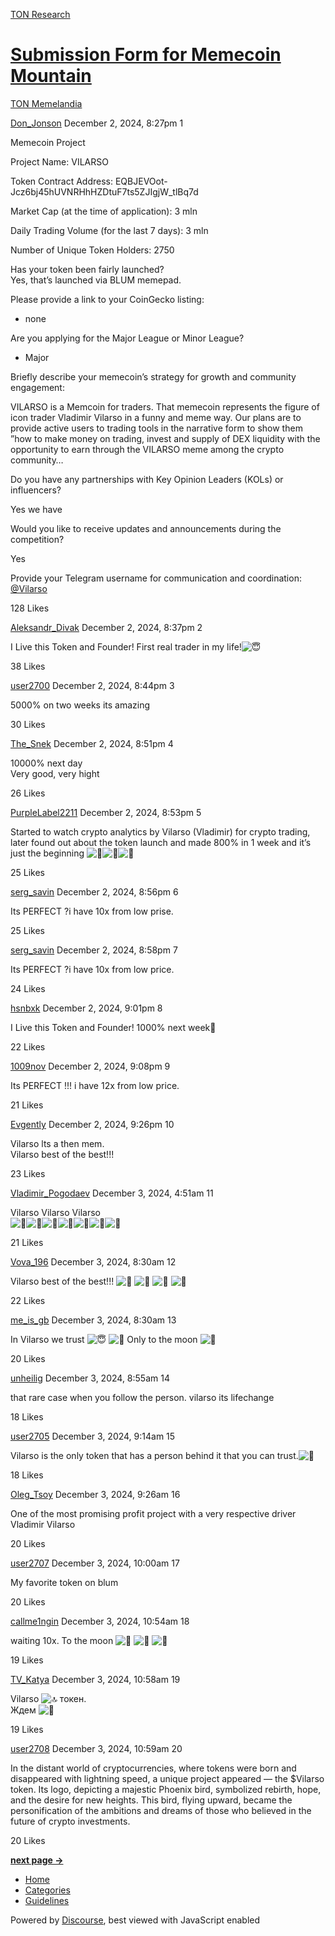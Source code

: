 [TON Research](/)

# [Submission Form for Memecoin Mountain](/t/submission-form-for-memecoin-mountain/40291)

[TON Memelandia](/c/ton-memelandia/85) 

    

[Don\_Jonson](https://tonresear.ch/u/Don_Jonson)  December 2, 2024, 8:27pm  1

Memecoin Project

Project Name: VILARSO

Token Contract Address: EQBJEVOot-Jcz6bj45hUVNRHhHZDtuF7ts5ZJIgjW\_tlBq7d

Market Cap (at the time of application): 3 mln

Daily Trading Volume (for the last 7 days): 3 mln

Number of Unique Token Holders: 2750

Has your token been fairly launched?  
Yes, that’s launched via BLUM memepad.

Please provide a link to your CoinGecko listing:

*   none

Are you applying for the Major League or Minor League?

*   Major

Briefly describe your memecoin’s strategy for growth and community engagement:

VILARSO is a Memcoin for traders. That memecoin represents the figure of icon trader Vladimir Vilarso in a funny and meme way. Our plans are to provide active users to trading tools in the narrative form to show them ”how to make money on trading, invest and supply of DEX liquidity with the opportunity to earn through the VILARSO meme among the crypto community…

Do you have any partnerships with Key Opinion Leaders (KOLs) or influencers?

Yes we have

Would you like to receive updates and announcements during the competition?

Yes

Provide your Telegram username for communication and coordination: [@Vilarso](/u/vilarso)

  128 Likes

[Aleksandr\_Divak](https://tonresear.ch/u/Aleksandr_Divak) December 2, 2024, 8:37pm  2

I Live this Token and Founder! First real trader in my life!![:innocent:](https://tonresear.ch/images/emoji/twitter/innocent.png?v=12 ":innocent:")

  38 Likes

[user2700](https://tonresear.ch/u/user2700) December 2, 2024, 8:44pm  3

5000% on two weeks its amazing

  30 Likes

[The\_Snek](https://tonresear.ch/u/The_Snek) December 2, 2024, 8:51pm  4

10000% next day  
Very good, very hight

  26 Likes

[PurpleLabel2211](https://tonresear.ch/u/PurpleLabel2211) December 2, 2024, 8:53pm  5

Started to watch crypto analytics by Vilarso (Vladimir) for crypto trading, later found out about the token launch and made 800% in 1 week and it’s just the beginning ![:rocket:](https://tonresear.ch/images/emoji/twitter/rocket.png?v=12 ":rocket:")![:rocket:](https://tonresear.ch/images/emoji/twitter/rocket.png?v=12 ":rocket:")![:rocket:](https://tonresear.ch/images/emoji/twitter/rocket.png?v=12 ":rocket:")

  25 Likes

[serg\_savin](https://tonresear.ch/u/serg_savin) December 2, 2024, 8:56pm  6

Its PERFECT ?i have 10x from low prise.

  25 Likes

[serg\_savin](https://tonresear.ch/u/serg_savin) December 2, 2024, 8:58pm  7

Its PERFECT ?i have 10x from low price.

  24 Likes

[hsnbxk](https://tonresear.ch/u/hsnbxk) December 2, 2024, 9:01pm  8

I Live this Token and Founder! 1000% next week🚀

  22 Likes

[1009nov](https://tonresear.ch/u/1009nov) December 2, 2024, 9:08pm  9

Its PERFECT !!! i have 12x from low price.

  21 Likes

[Evgently](https://tonresear.ch/u/Evgently) December 2, 2024, 9:26pm  10

Vilarso lts a then mem.  
Vilarso best of the best!!!

  23 Likes

[Vladimir\_Pogodaev](https://tonresear.ch/u/Vladimir_Pogodaev) December 3, 2024, 4:51am  11

Vilarso Vilarso Vilarso  
![:rocket:](https://tonresear.ch/images/emoji/twitter/rocket.png?v=12 ":rocket:")![:rocket:](https://tonresear.ch/images/emoji/twitter/rocket.png?v=12 ":rocket:")![:rocket:](https://tonresear.ch/images/emoji/twitter/rocket.png?v=12 ":rocket:")![:rocket:](https://tonresear.ch/images/emoji/twitter/rocket.png?v=12 ":rocket:")![:rocket:](https://tonresear.ch/images/emoji/twitter/rocket.png?v=12 ":rocket:")![:rocket:](https://tonresear.ch/images/emoji/twitter/rocket.png?v=12 ":rocket:")![:rocket:](https://tonresear.ch/images/emoji/twitter/rocket.png?v=12 ":rocket:")

  21 Likes

[Vova\_196](https://tonresear.ch/u/Vova_196) December 3, 2024, 8:30am  12

Vilarso best of the best!!! ![:100:](https://tonresear.ch/images/emoji/twitter/100.png?v=12 ":100:") ![:rocket:](https://tonresear.ch/images/emoji/twitter/rocket.png?v=12 ":rocket:") ![:rocket:](https://tonresear.ch/images/emoji/twitter/rocket.png?v=12 ":rocket:") ![:rocket:](https://tonresear.ch/images/emoji/twitter/rocket.png?v=12 ":rocket:")

  22 Likes

[me\_is\_gb](https://tonresear.ch/u/me_is_gb) December 3, 2024, 8:30am  13

In Vilarso we trust ![:innocent:](https://tonresear.ch/images/emoji/twitter/innocent.png?v=12 ":innocent:") ![:rocket:](https://tonresear.ch/images/emoji/twitter/rocket.png?v=12 ":rocket:") Only to the moon ![:rocket:](https://tonresear.ch/images/emoji/twitter/rocket.png?v=12 ":rocket:")

  20 Likes

[unheilig](https://tonresear.ch/u/unheilig) December 3, 2024, 8:55am  14

that rare case when you follow the person. vilarso its lifechange

  18 Likes

[user2705](https://tonresear.ch/u/user2705) December 3, 2024, 9:14am  15

Vilarso is the only token that has a person behind it that you can trust.![:rocket:](https://tonresear.ch/images/emoji/twitter/rocket.png?v=12 ":rocket:")

  18 Likes

[Oleg\_Tsoy](https://tonresear.ch/u/Oleg_Tsoy) December 3, 2024, 9:26am  16

One of the most promising profit project with a very respective driver Vladimir Vilarso

  20 Likes

[user2707](https://tonresear.ch/u/user2707) December 3, 2024, 10:00am  17

My favorite token on blum

  20 Likes

[callme1ngin](https://tonresear.ch/u/callme1ngin) December 3, 2024, 10:54am  18

waiting 10x. To the moon ![:rocket:](https://tonresear.ch/images/emoji/twitter/rocket.png?v=12 ":rocket:") ![:rocket:](https://tonresear.ch/images/emoji/twitter/rocket.png?v=12 ":rocket:") ![:rocket:](https://tonresear.ch/images/emoji/twitter/rocket.png?v=12 ":rocket:")

  19 Likes

[TV\_Katya](https://tonresear.ch/u/TV_Katya) December 3, 2024, 10:58am  19

Vilarso ![:top:](https://tonresear.ch/images/emoji/twitter/top.png?v=12 ":top:") токен.  
Ждем ![:rocket:](https://tonresear.ch/images/emoji/twitter/rocket.png?v=12 ":rocket:")

  19 Likes

[user2708](https://tonresear.ch/u/user2708) December 3, 2024, 10:59am  20

In the distant world of cryptocurrencies, where tokens were born and disappeared with lightning speed, a unique project appeared — the $Vilarso token. Its logo, depicting a majestic Phoenix bird, symbolized rebirth, hope, and the desire for new heights. This bird, flying upward, became the personification of the ambitions and dreams of those who believed in the future of crypto investments.

  20 Likes

**[next page →](/t/submission-form-for-memecoin-mountain/40291?page=2)**

*   [Home](/)
*   [Categories](/categories)
*   [Guidelines](/guidelines)

Powered by [Discourse](https://www.discourse.org), best viewed with JavaScript enabled